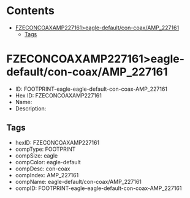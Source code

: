 



Contents
========

* [FZECONCOAXAMP227161>eagle-default/con-coax/AMP_227161](#fzeconcoaxamp227161eagle-defaultcon-coaxamp_227161)
	* [Tags](#tags)

# FZECONCOAXAMP227161>eagle-default/con-coax/AMP_227161

- ID: FOOTPRINT-eagle-eagle-default-con-coax-AMP_227161
- Hex ID: FZECONCOAXAMP227161
- Name: 
- Description: 

## Tags

- hexID: FZECONCOAXAMP227161
- oompType: FOOTPRINT
- oompSize: eagle
- oompColor: eagle-default
- oompDesc: con-coax
- oompIndex: AMP_227161
- oompName: eagle-default/con-coax/AMP_227161
- oompID: FOOTPRINT-eagle-eagle-default-con-coax-AMP_227161
